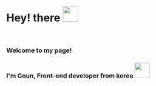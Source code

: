 <h1>Hey! there <img src="https://media.giphy.com/media/hvRJCLFzcasrR4ia7z/giphy.gif" width="40px"> </h1>
</br>
<h3>Welcome to my page!</h3>
<h3>I'm Goun, Front-end developer from korea <img src="https://www.flaticon.com/premium-icon/korea_2276886?term=korea&page=1&position=2&page=1&position=2&related_id=2276886&origin=search" width="40px"></h3>
 </br>
 
 
